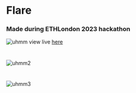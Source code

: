 # Flare
### Made during ETHLondon 2023 hackathon

![uhmm](https://github.com/JustAnotherDevv/EthLondon-2023/assets/101796507/c30380a8-b78a-4486-8a47-178e1b21c9fc)
view live [here](https://x.com/jensei_/status/1718579624278380782?s=20)

#

![uhmm2](https://github.com/JustAnotherDevv/EthLondon-2023/assets/101796507/95895b33-34e5-415e-bf0f-a173397f52c4)

#

![uhmm3](https://github.com/JustAnotherDevv/EthLondon-2023/assets/101796507/d6e22892-f5a9-454e-8582-1d4e1c92dbf5)
